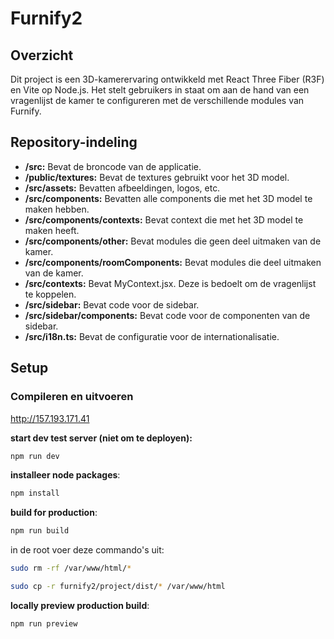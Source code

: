 # Furnify2

## Overzicht

Dit project is een 3D-kamerervaring ontwikkeld met React Three Fiber (R3F) en Vite op Node.js. Het stelt gebruikers in staat om aan de hand van een vragenlijst de kamer te configureren met de verschillende modules van Furnify.

## Repository-indeling

- **/src:** Bevat de broncode van de applicatie.
- **/public/textures:** Bevat de textures gebruikt voor het 3D model.
- **/src/assets:** Bevatten afbeeldingen, logos, etc.
- **/src/components:** Bevatten alle components die met het 3D model te maken hebben.
- **/src/components/contexts:** Bevat context die met het 3D model te maken heeft.
- **/src/components/other:** Bevat modules die geen deel uitmaken van de kamer.
- **/src/components/roomComponents:** Bevat modules die deel uitmaken van de kamer.
- **/src/contexts:** Bevat MyContext.jsx. Deze is bedoelt om de vragenlijst te koppelen.
- **/src/sidebar:** Bevat code voor de sidebar.
- **/src/sidebar/components:** Bevat code voor de componenten van de sidebar.
- **/src/i18n.ts:** Bevat de configuratie voor de internationalisatie.


## Setup

### Compileren en uitvoeren

http://157.193.171.41

**start dev test server (niet om te deployen):**
```bash
npm run dev
```
**installeer node packages**:
```bash
npm install
```
**build for production**:
```bash
npm run build
```
in de root voer deze commando's uit:
```bash
sudo rm -rf /var/www/html/*

sudo cp -r furnify2/project/dist/* /var/www/html
```
**locally preview production build**:
```bash
npm run preview
```

